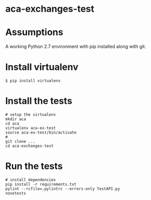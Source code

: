 aca-exchanges-test
==================

Assumptions
===========
A working Python 2.7 environment with pip installed along with git.

Install virtualenv
====================

    $ pip install virtualenv
    
Install the tests
=================
```Shell
# setup the virtualenv 
mkdir aca
cd aca
virtualenv aca-ex-test
source aca-ex-test/bin/activate
#
git clone ...
cd aca-exchanges-test

```

Run the tests
=============
```Shell
# install dependencies
pip install -r requirements.txt
pylint --rcfile=.pylintrc --errors-only TestAPI.py
nosetests
```
